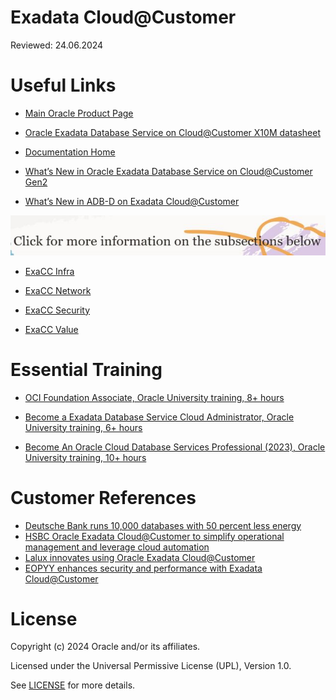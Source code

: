 # Exadata Cloud@Customer

Reviewed: 24.06.2024

# Useful Links

- [Main Oracle Product Page](https://www.oracle.com/uk/engineered-systems/exadata/cloud-at-customer/)

- [Oracle Exadata Database Service on Cloud@Customer X10M datasheet](https://www.oracle.com/a/ocom/docs/engineered-systems/exadata/exadb-cc-x10m-ds.pdf)

- [Documentation Home](https://docs.oracle.com/en/engineered-systems/exadata-cloud-at-customer/)

- [What’s New in Oracle Exadata Database Service on Cloud@Customer Gen2](https://docs.oracle.com/en-us/iaas/exadata/doc/ecc-whats-new-in-exadata-cloud-at-customer-gen2.html)

- [What’s New in ADB-D on Exadata Cloud@Customer](https://docs.oracle.com/en-us/iaas/exadata/doc/adb-okv-integration.html)

![Alt text](Specialistdivider1small.jpg?raw=true "Subsections")

- [ExaCC Infra](https://github.com/oracle-devrel/technology-engineering/tree/main/data-platform/exadata-cloud-at-customer/exacc-infra)

- [ExaCC Network](https://github.com/oracle-devrel/technology-engineering/tree/main/data-platform/exadata-cloud-at-customer/exacc-network)

- [ExaCC Security](https://github.com/oracle-devrel/technology-engineering/tree/main/data-platform/exadata-cloud-at-customer/exacc-security)

- [ExaCC Value](https://github.com/oracle-devrel/technology-engineering/tree/main/data-platform/exadata-cloud-at-customer/exacc-value)

# Essential Training

- [OCI Foundation Associate, Oracle University training, 8+ hours](https://mylearn.oracle.com/ou/learning-path/become-an-oci-foundations-associate-2023/122043)

- [Become a Exadata Database Service Cloud Administrator, Oracle University training, 6+ hours](https://mylearn.oracle.com/ou/learning-path/become-a-exadata-database-service-cloud-administrator/121071)

- [Become An Oracle Cloud Database Services Professional (2023), Oracle University training, 10+ hours](https://mylearn.oracle.com/ou/learning-path/become-an-oracle-cloud-database-services-professional-2023/122178)

# Customer References

- [Deutsche Bank runs 10,000 databases with 50 percent less energy](https://www.oracle.com/customers/deutsche-bank/)
- [HSBC Oracle Exadata Cloud@Customer to simplify operational management and leverage cloud automation](https://www.oracle.com/uk/news/announcement/ocw-hsbc-partners-with-oracle-2022-10-18/)
- [Lalux innovates using Oracle Exadata Cloud@Customer](https://www.oracle.com/customers/lalux/)
- [EOPYY enhances security and performance with Exadata Cloud@Customer](https://www.oracle.com/customers/eopyy/)

# License

Copyright (c) 2024 Oracle and/or its affiliates.

Licensed under the Universal Permissive License (UPL), Version 1.0.

See [LICENSE](https://github.com/oracle-devrel/technology-engineering/blob/main/LICENSE) for more details.
